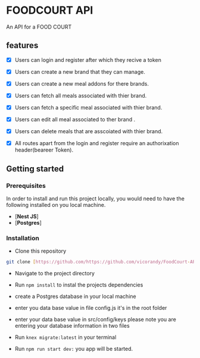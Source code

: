 # FOODCOURT API

An API for a FOOD COURT

## features

* [x] Users can login and register after which they recive a token
* [x] Users can create a new brand that they can manage.
* [x] Users can create a new meal addons for there brands.
* [x] Users can fetch all meals associated with thier brand.
* [x] Users can fetch a specific meal associated with thier brand.
* [x] Users can edit all meal associated to ther brand .
* [x] Users can  delete meals that are asscoiated with thier brand.
* [x] All routes apart from the login and register require an authorixation header(beareer Token). 


## Getting started

### Prerequisites

In order to install and run this project locally, you would need to have the following installed on you local machine.

* [**Nest JS**]
* [**Postgres**]


### Installation

* Clone this repository

```sh
git clone [https://github.com/https://github.com/vicorandy/FoodCourt-API]
```

* Navigate to the project directory

* Run `npm install` to instal the projects dependencies
* create a Postgres database in your local machine 
* enter you data base value in file config.js it's in the root folder 
* enter your data base value in src/config/keys please note you are entering your database information in two files 
* Run ` knex migrate:latest ` in your terminal
* Run `npm run start dev:` you app will be started.



